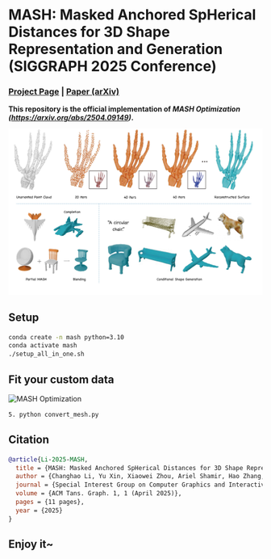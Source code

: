# MASH: Masked Anchored SpHerical Distances for 3D Shape Representation and Generation (SIGGRAPH 2025 Conference)

### [Project Page](https://565353780.github.io/MASH/) | [Paper (arXiv)](https://arxiv.org/abs/2504.09149)

**This repository is the official implementation of *MASH Optimization (<https://arxiv.org/abs/2504.09149>)*.**

![MASH Teaser](https://github.com/565353780/MASH/blob/master/images/representative_image.jpg)

## Setup

```bash
conda create -n mash python=3.10
conda activate mash
./setup_all_in_one.sh
```

## Fit your custom data

![MASH Optimization](https://github.com/565353780/MASH/blob/master/video/5_diff_opt.gif)

```bash
5. python convert_mesh.py
```

## Citation

```bibtex
@article{Li-2025-MASH,
  title = {MASH: Masked Anchored SpHerical Distances for 3D Shape Representation and Generation},
  author = {Changhao Li, Yu Xin, Xiaowei Zhou, Ariel Shamir, Hao Zhang, Ligang Liu, Ruizhen Hu},
  journal = {Special Interest Group on Computer Graphics and Interactive Techniques Conference Conference Papers (SIGGRAPH Conference Papers ’25)},
  volume = {ACM Tans. Graph. 1, 1 (April 2025)},
  pages = {11 pages},
  year = {2025}
}
```

## Enjoy it~
